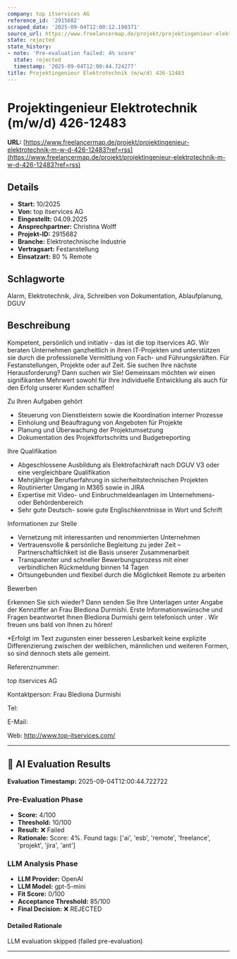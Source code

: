 ```yaml
---
company: top itservices AG
reference_id: '2915682'
scraped_date: '2025-09-04T12:00:12.190371'
source_url: https://www.freelancermap.de/projekt/projektingenieur-elektrotechnik-m-w-d-426-12483?ref=rss
state: rejected
state_history:
- note: 'Pre-evaluation failed: 4% score'
  state: rejected
  timestamp: '2025-09-04T12:00:44.724277'
title: Projektingenieur Elektrotechnik (m/w/d) 426-12483
---
```



# Projektingenieur Elektrotechnik (m/w/d) 426-12483
**URL:** [https://www.freelancermap.de/projekt/projektingenieur-elektrotechnik-m-w-d-426-12483?ref=rss](https://www.freelancermap.de/projekt/projektingenieur-elektrotechnik-m-w-d-426-12483?ref=rss)
## Details
- **Start:** 10/2025
- **Von:** top itservices AG
- **Eingestellt:** 04.09.2025
- **Ansprechpartner:** Christina Wolff
- **Projekt-ID:** 2915682
- **Branche:** Elektrotechnische Industrie
- **Vertragsart:** Festanstellung
- **Einsatzart:** 80
                                                % Remote

## Schlagworte
Alarm, Elektrotechnik, Jira, Schreiben von Dokumentation, Ablaufplanung, DGUV

## Beschreibung
Kompetent, persönlich und initiativ - das ist die top itservices AG. Wir beraten Unternehmen ganzheitlich in ihren IT-Projekten und unterstützen sie durch die professionelle Vermittlung von Fach- und Führungskräften. Für Festanstellungen, Projekte oder auf Zeit.
Sie suchen Ihre nächste Herausforderung? Dann suchen wir Sie!
Gemeinsam möchten wir einen signifikanten Mehrwert sowohl für Ihre individuelle Entwicklung als auch für den Erfolg unserer Kunden schaffen!

Zu Ihren Aufgaben gehört

- Steuerung von Dienstleistern sowie die Koordination interner Prozesse
- Einholung und Beauftragung von Angeboten für Projekte
- Planung und Überwachung der Projektumsetzung
- Dokumentation des Projektfortschritts und Budgetreporting

Ihre Qualifikation

- Abgeschlossene Ausbildung als Elektrofachkraft nach DGUV V3 oder eine vergleichbare Qualifikation
- Mehrjährige Berufserfahrung in sicherheitstechnischen Projekten
- Routinierter Umgang in M365 sowie in JIRA
- Expertise mit Video- und Einbruchmeldeanlagen im Unternehmens- oder Behördenbereich
- Sehr gute Deutsch- sowie gute Englischkenntnisse in Wort und Schrift

Informationen zur Stelle

- Vernetzung mit interessanten und renommierten Unternehmen
- Vertrauensvolle & persönliche Begleitung zu jeder Zeit – Partnerschaftlichkeit ist die Basis unserer Zusammenarbeit
- Transparenter und schneller Bewerbungsprozess mit einer verbindlichen Rückmeldung binnen 14 Tagen
- Ortsungebunden und flexibel durch die Möglichkeit Remote zu arbeiten

Bewerben

Erkennen Sie sich wieder? Dann senden Sie Ihre Unterlagen unter Angabe der Kennziffer an Frau Blediona Durmishi. Erste Informationswünsche und Fragen beantwortet Ihnen Blediona Durmishi gern telefonisch unter . Wir freuen uns bald von Ihnen zu hören!

*Erfolgt im Text zugunsten einer besseren Lesbarkeit keine explizite Differenzierung zwischen der weiblichen, männlichen und weiteren Formen, so sind dennoch stets alle gemeint.

Referenznummer:

top itservices AG

Kontaktperson:
Frau Blediona Durmishi

Tel:

E-Mail:

Web: http://www.top-itservices.com/

---

## 🤖 AI Evaluation Results

**Evaluation Timestamp:** 2025-09-04T12:00:44.722722

### Pre-Evaluation Phase
- **Score:** 4/100
- **Threshold:** 10/100
- **Result:** ❌ Failed
- **Rationale:** Score: 4%. Found tags: ['ai', 'esb', 'remote', 'freelance', 'projekt', 'jira', 'ant']

### LLM Analysis Phase
- **LLM Provider:** OpenAI
- **LLM Model:** gpt-5-mini
- **Fit Score:** 0/100
- **Acceptance Threshold:** 85/100
- **Final Decision:** ❌ REJECTED

#### Detailed Rationale
LLM evaluation skipped (failed pre-evaluation)

---
